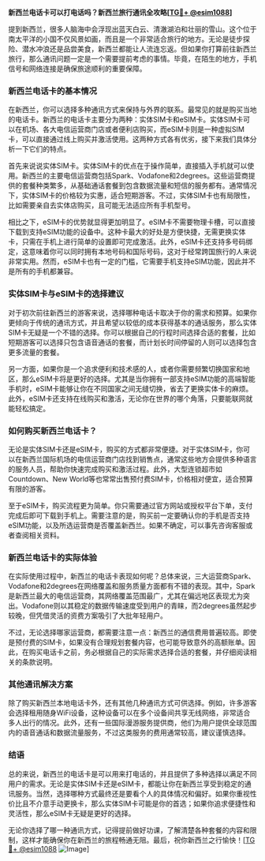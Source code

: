 **新西兰电话卡可以打电话吗？新西兰旅行通讯全攻略[[TG💪+ @esim1088](https://t.me/s/esim1088)]**

提到新西兰，很多人脑海中会浮现出蓝天白云、清澈湖泊和壮丽的雪山。这个位于南太平洋的小国不仅风景如画，而且是一个非常适合旅行的地方。无论是徒步探险、潜水冲浪还是品尝美食，新西兰都能让人流连忘返。但如果你打算前往新西兰旅行，那么通讯问题一定是一个需要提前考虑的事情。毕竟，在陌生的地方，手机信号和网络连接是确保旅途顺利的重要保障。

### 新西兰电话卡的基本情况

在新西兰，你可以选择多种通讯方式来保持与外界的联系。最常见的就是购买当地的电话卡。新西兰的电话卡主要分为两种：实体SIM卡和eSIM卡。实体SIM卡可以在机场、各大电信运营商门店或者便利店购买，而eSIM卡则是一种虚拟SIM卡，可以直接通过线上购买并激活使用。这两种方式各有优劣，接下来我们具体分析一下它们的特点。

首先来说说实体SIM卡。实体SIM卡的优点在于操作简单，直接插入手机就可以使用。新西兰的主要电信运营商包括Spark、Vodafone和2degrees。这些运营商提供的套餐种类繁多，从基础通话套餐到包含数据流量和短信的服务都有。通常情况下，实体SIM卡的价格较为实惠，适合短期游客。不过，实体SIM卡也有局限性，比如需要亲自去实体店购买，且可能无法适应所有手机型号。

相比之下，eSIM卡的优势就显得更加明显了。eSIM卡不需要物理卡槽，可以直接下载到支持eSIM功能的设备中。这种卡最大的好处是方便快捷，无需更换实体卡，只需在手机上进行简单的设置即可完成激活。此外，eSIM卡还支持多号码绑定，这意味着你可以同时拥有本地号码和国际号码，这对于经常跨国旅行的人来说非常实用。然而，eSIM卡也有一定的门槛，它需要手机支持eSIM功能，因此并不是所有的手机都兼容。

### 实体SIM卡与eSIM卡的选择建议

对于初次前往新西兰的游客来说，选择哪种电话卡取决于你的需求和预算。如果你更倾向于传统的通讯方式，并且希望以较低的成本获得基本的通话服务，那么实体SIM卡无疑是一个不错的选择。你可以根据自己的行程时间选择合适的套餐，比如短期游客可以选择只包含语音通话的套餐，而计划长时间停留的人则可以选择包含更多流量的套餐。

另一方面，如果你是一个追求便利和技术感的人，或者你需要频繁切换国家和地区，那么eSIM卡将是更好的选择。尤其是当你拥有一部支持eSIM功能的高端智能手机时，eSIM卡能够让你在不同国家之间无缝切换，省去了更换实体卡的麻烦。此外，eSIM卡还支持在线购买和激活，无论你在世界的哪个角落，只要能联网就能轻松搞定。

### 如何购买新西兰电话卡？

无论是实体SIM卡还是eSIM卡，购买的方式都非常便捷。对于实体SIM卡，你可以在新西兰国际机场的电信运营商门店找到销售点，通常这些地方会提供多种语言的服务人员，帮助你快速完成购买和激活过程。此外，大型连锁超市如Countdown、New World等也常常出售预付费SIM卡，价格相对便宜，适合预算有限的游客。

至于eSIM卡，购买流程更为简单。你只需要通过官方网站或授权平台下单，支付完成后即可下载到手机上。需要注意的是，购买前一定要确认你的手机是否支持eSIM功能，以及所选运营商是否覆盖新西兰。如果不确定，可以事先咨询客服或者查阅相关资料。

### 新西兰电话卡的实际体验

在实际使用过程中，新西兰的电话卡表现如何呢？总体来说，三大运营商Spark、Vodafone和2degrees在网络覆盖和服务质量方面都有不错的表现。其中，Spark是新西兰最大的电信运营商，其网络覆盖范围最广，尤其在偏远地区表现尤为突出。Vodafone则以其稳定的数据传输速度受到用户的青睐，而2degrees虽然起步较晚，但凭借灵活的资费方案吸引了大批年轻用户。

不过，无论选择哪家运营商，都需要注意一点：新西兰的通信费用普遍较高。即使是预付费的SIM卡，如果没有合理规划套餐内容，也可能导致意外的高额账单。因此，在购买电话卡之前，务必根据自己的实际需求选择合适的套餐，并仔细阅读相关的条款说明。

### 其他通讯解决方案

除了购买新西兰本地电话卡外，还有其他几种通讯方式可供选择。例如，许多游客会选择租用随身WiFi设备，这种设备可以在多个设备间共享无线网络，非常适合多人出行的情况。此外，还有一些国际漫游服务提供商，他们为用户提供全球范围内的语音通话和数据流量服务，不过这类服务的费用通常较高，建议谨慎选择。

### 结语

总的来说，新西兰的电话卡是可以用来打电话的，并且提供了多种选择以满足不同用户的需求。无论是实体SIM卡还是eSIM卡，都能让你在新西兰享受到稳定的通讯服务。当然，选择哪种方式最终还是要看个人的具体情况和偏好。如果你重视性价比且不介意手动更换卡，那么实体SIM卡可能是你的首选；如果你追求便捷性和灵活性，那么eSIM卡无疑是更好的选择。

无论你选择了哪一种通讯方式，记得提前做好功课，了解清楚各种套餐的内容和限制，这样才能确保你在新西兰的旅程畅通无阻。最后，祝你新西兰之行愉快！[[TG💪+ @esim1088](https://t.me/s/esim1088) ![Image](https://i.postimg.cc/4NQfJmqS/Snipaste-2025-05-13-00-14-12.png)]